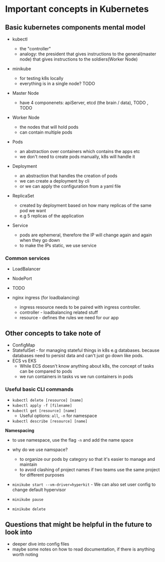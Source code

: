 
# Important concepts in Kubernetes

## Basic kubernetes components mental model

- kubectl
  - the "controller"
  - analogy: the president that gives instructions to the general(master node) that gives instructions to the soldiers(Worker Node)
- minikube
  - for testing k8s locally
  - everything is in a single node? TODO
- Master Node
  - have 4 componenets: apiServer, etcd (the brain / data), TODO , TODO
- Worker Node
  - the nodes that will hold pods
  - can contain multiple pods

- Pods
  - an abstraction over containers which contains the apps etc
  - we don't need to create pods manually, k8s will handle it
- Deployment
  - an abstraction that handles the creation of pods
  - we can create a deployment by cli
  - or we can apply the configuration from a yaml file
- ReplicaSet
  - created by deployment based on how many replicas of the same pod we want
  - e.g 5 replicas of the application
- Service
  - pods are ephemeral, therefore the IP will change again and again when they go down
  - to make the IPs static, we use service

### Common services
- LoadBalancer
- NodePort
- TODO

- nginx ingress (for loadbalancing)
  - ingress resource needs to be paired with ingress controller.
  - controller - loadbalancing related stuff
  - resource - defines the rules we need for our app

## Other concepts to take note of
- ConfigMap
- StatefulSet - for managing stateful things in k8s e.g databases. because databases need to persist data and can't just go down like pods.
- ECS vs EKS
  - While ECS doesn't know anything about k8s, the concept of tasks can be compared to pods
  - we run containers in tasks vs we run containers in pods


### Useful basic CLI commands

- `kubectl delete [resource] [name]`
- `kubectl apply -f [filename]`
- `kubectl get [resource] [name]`
  - Useful options: `all`, `-n` for namespace
- `kubectl describe [resource] [name]`

__Namespacing__
- to use namespace, use the flag `-n` and add the name space
- why do we use namspace?
  - to organize our pods by category so that it's easier to manage and maintain
  - to avoid clashing of project names if two teams use the same project for different purposes

- `minikube start --vm-driver=hyperkit` - We can also set user config to change default hypervisor
- `minikube pause`
- `minikube delete`

## Questions that might be helpful in the future to look into
- deeper dive into config files
- maybe some notes on how to read documentation, if there is anything worth noting
